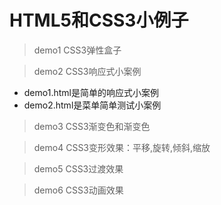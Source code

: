 # HTML5和CSS3小例子
> demo1 CSS3弹性盒子

> demo2 CSS3响应式小案例
- demo1.html是简单的响应式小案例
- demo2.html是菜单简单测试小案例

> demo3 CSS3渐变色和渐变色


> demo4 CSS3变形效果：平移,旋转,倾斜,缩放


> demo5 CSS3过渡效果


> demo6 CSS3动画效果